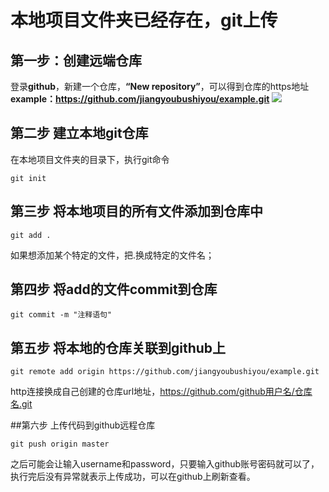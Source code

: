 # 本地项目文件夹已经存在，git上传
## 第一步：创建远端仓库
登录**github**，新建一个仓库，**“New repository”**，可以得到仓库的https地址**example：https://github.com/jiangyoubushiyou/example.git**
![](learn_note/img/step1.png)
## 第二步 建立本地git仓库
在本地项目文件夹的目录下，执行git命令

```git init ```
## 第三步 将本地项目的所有文件添加到仓库中
```
git add .
```

如果想添加某个特定的文件，把.换成特定的文件名；
## 第四步 将add的文件commit到仓库
```
git commit -m "注释语句"
```
## 第五步 将本地的仓库关联到github上
```
git remote add origin https://github.com/jiangyoubushiyou/example.git
```

http连接换成自己创建的仓库url地址，https://github.com/github用户名/仓库名.git

##第六步 上传代码到github远程仓库
```
git push origin master
```

之后可能会让输入username和password，只要输入github账号密码就可以了，执行完后没有异常就表示上传成功，可以在github上刷新查看。
